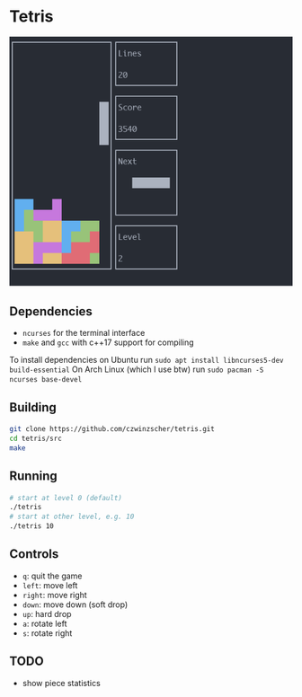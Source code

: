 # Tetris

![Tetris](tetris-screenshot.png)

## Dependencies
- `ncurses` for the terminal interface
- `make` and `gcc` with c++17 support for compiling

To install dependencies on Ubuntu run `sudo apt install libncurses5-dev build-essential`
On Arch Linux (which I use btw) run `sudo pacman -S ncurses base-devel`

## Building
```bash
git clone https://github.com/czwinzscher/tetris.git
cd tetris/src
make
```

## Running
```bash
# start at level 0 (default)
./tetris
# start at other level, e.g. 10
./tetris 10
```

## Controls
- `q`: quit the game
- `left`: move left
- `right`: move right
- `down`: move down (soft drop)
- `up`: hard drop
- `a`: rotate left
- `s`: rotate right

## TODO
- show piece statistics
